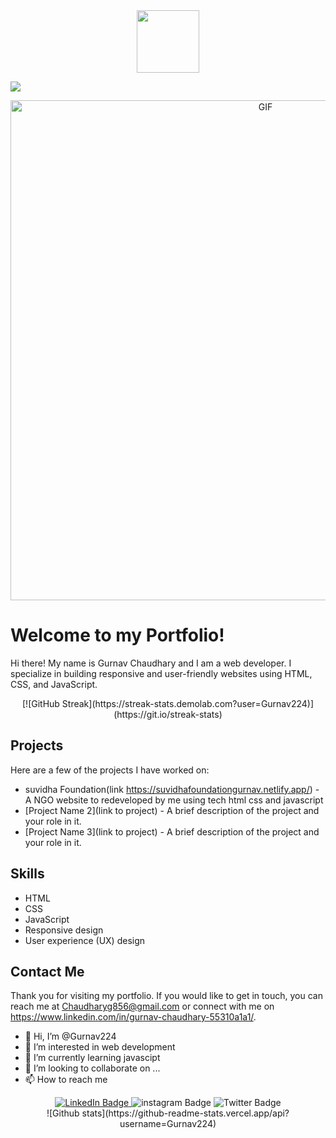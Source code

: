 <div id="header" align="center">
  <img src="https://media.giphy.com/media/M9gbBd9nbDrOTu1Mqx/giphy.gif" width="100"/>
</div>



![](https://komarev.com/ghpvc/?username=Gurnav224)

<div id="header" align="center">
<img align="center" alt="GIF" src="https://img.freepik.com/free-vector/programmer-work-with-working-day-symbols-flat-illustration_1284-60322.jpg?w=1060&t=st=1675122820~exp=1675123420~hmac=258915f868ee9348088f3e0191a716c7eb6889ff9f2c86b8903436f5229e8246" width="800" />
</div>

# Welcome to my Portfolio!

Hi there! My name is Gurnav Chaudhary and I am a web developer. I specialize in building responsive and user-friendly websites using HTML, CSS, and JavaScript.
<div  align="center">
[![GitHub Streak](https://streak-stats.demolab.com?user=Gurnav224)](https://git.io/streak-stats)
</div>


## Projects

Here are a few of the projects I have worked on:

- suvidha Foundation(link https://suvidhafoundationgurnav.netlify.app/) - A NGO website to redeveloped by me using tech html css and javascript
- [Project Name 2](link to project) - A brief description of the project and your role in it.
- [Project Name 3](link to project) - A brief description of the project and your role in it.

## Skills

- HTML
- CSS
- JavaScript
- Responsive design
- User experience (UX) design

## Contact Me

Thank you for visiting my portfolio. If you would like to get in touch, you can reach me at Chaudharyg856@gmail.com or connect with me on https://www.linkedin.com/in/gurnav-chaudhary-55310a1a1/.

- 👋 Hi, I’m @Gurnav224
- 👀 I’m interested in web development
- 🌱 I’m currently learning javascipt
- 💞️ I’m looking to collaborate on ...
- 📫 How to reach me 


<div id="badges" align="center">
  <a target="_blank" href="https://www.linkedin.com/in/gurnav-chaudhary-55310a1a1/"> 
  <img src="https://img.shields.io/badge/LinkedIn-blue?style=for-the-badge&logo=linkedin&logoColor=white" alt="LinkedIn Badge"/>
  </a>
  <img src="https://img.shields.io/badge/instagram-red?style=for-the-badge&logo=instagram&logoColor=white" alt="instagram Badge"/>
  <img src="https://img.shields.io/badge/Twitter-blue?style=for-the-badge&logo=twitter&logoColor=white" alt="Twitter Badge"/>
</div>



<!---
Gurnav224/Gurnav224 is a ✨ special ✨ repository because its `README.md` (this file) appears on your GitHub profile.
You can click the Preview link to take a look at your changes.
--->



<div  align="center">
![Github stats](https://github-readme-stats.vercel.app/api?username=Gurnav224)
</div>
